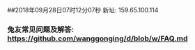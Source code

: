 ##2018年09月28日07时12分07秒 新址: 159.65.100.114
### 兔友常见问题及解答: https://github.com/wanggonging/d/blob/w/FAQ.md
